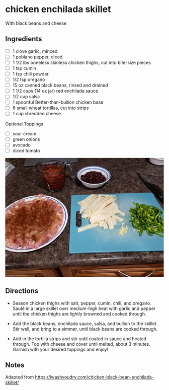 # chicken enchilada skillet

With black beans and cheese

## Ingredients

* [ ] 1 clove garlic, minced
* [ ] 1 poblano pepper, diced
* [ ] 1 1/2 lbs boneless skinless chicken thighs, cut into bite-size pieces
* [ ] 1 tsp cumin
* [ ] 1 tsp chili powder
* [ ] 1/2 tsp oregano
* [ ] 15 oz canned black beans, rinsed and drained
* [ ] 1 1/2 cups (14 oz jar) red enchilada sauce
* [ ] 1/2 cup salsa
* [ ] 1 spoonful Better-than-bullion chicken base
* [ ] 6 small wheat tortillas, cut into strips
* [ ] 1 cup shredded cheese

Optional Toppings

* [ ] sour cream
* [ ] green onions
* [ ] avocado
* [ ] diced tomato

<img src="/img/chicken-enchilada-prep.jpg?raw=true" alt="ingredient prep" width="1024"/>

## Directions

* Season chicken thighs with salt, pepper, cumin, chili, and oregano. Sauté in a large skillet over medium-high heat with garlic and pepper until the chicken thighs are lightly browned and cooked through.

* Add the black beans, enchilada sauce, salsa, and bullion to the skillet. Stir well, and bring to a simmer, until black beans are cooked through.

* Add in the tortilla strips and stir until coated in sauce and heated through. Top with cheese and cover until melted, about 3 minutes. Garnish with your desired toppings and enjoy!

## Notes

Adapted from https://iwashyoudry.com/chicken-black-bean-enchilada-skillet/
